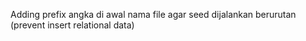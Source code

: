 Adding prefix angka di awal nama file agar seed dijalankan berurutan (prevent insert relational data)
